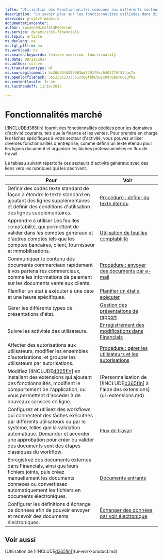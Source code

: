 ```yaml
---
title: "Utilisation des Fonctionnalités communes aux différents secteurs d'activité | Microsoft Docs"
description: "En savoir plus sur les fonctionnalités utilisées dans différents secteurs d'activité dans Dynamics 365 Business edition."
services: project-madeira
documentationcenter: 
author: SusanneWindfeldPedersen
ms.service: dynamics365-financials
ms.topic: article
ms.devlang: na
ms.tgt_pltfrm: na
ms.workload: na
ms.search.keywords: feature overview, functionality
ms.date: 08/21/2017
ms.author: solsen
ms.translationtype: HT
ms.sourcegitcommit: ba26b354d235981bd7291f9ac6402779f554ac7a
ms.openlocfilehash: 5a5238c3333551cc00fbb6b81c04309e76013f82
ms.contentlocale: fr-be
ms.lasthandoff: 11/10/2017

---
```

# <a name="general-business-functionality"></a>Fonctionnalités marché
[!INCLUDE[d365fin](includes/d365fin_md.md)] fournit des fonctionnalités dédiées pour les domaines d'activité courants, tels que la finance et les ventes. Pour prendre en charge les tâches spécifiques à votre secteur d'activité, vous pouvez utiliser diverses fonctionnalités d'entreprise, comme définir un texte étendu pour les lignes document et organiser les tâches professionnelles en flux de travail.

Le tableau suivant répertorie ces secteurs d'activité généraux avec des liens vers les rubriques qui les décrivent.

| Pour | Voir |
| --- | --- |
| Définir des codes texte standard de façon à étendre le texte standard en ajoutant des lignes supplémentaires et définir des conditions d'utilisation des lignes supplémentaires. |[Procédure : définir du texte étendu](ui-how-define-ext-text.md) |
| Apprendre à utiliser Les feuilles comptabilité, qui permettent de valider dans les comptes généraux et d'autres comptes tels que les comptes bancaires, client, fournisseur et immobilisations. |[Utilisation de feuilles comptabilité](ui-work-general-journals.md) |
| Communiquer le contenu des documents commerciaux rapidement à vos partenaires commerciaux, comme les informations de paiement sur les documents vente aux clients. |[Procédure : envoyer des documents par e-mail](ui-how-send-documents-email.md) |
| Planifier un état à exécuter à une date et une heure spécifiques. |[Planifier un état à exécuter](ui-work-report.md#ScheduleReport) |
| Gérer les différents types de présentations d'état. |[Gestion des présentations de rapport](ui-manage-report-layouts.md) |
| Suivre les activités des utilisateurs.|[Enregistrement des modifications dans Financials](across-log-changes.md)|
|Affecter des autorisations aux utilisateurs, modifier les ensembles d'autorisations, et grouper les utilisateurs par autorisations.|[Procédure : gérer les utilisateurs et les autorisations](ui-how-users-permissions.md)|
| Modifiez [!INCLUDE[d365fin](includes/d365fin_md.md)] en installant des extensions qui ajoutent des fonctionnalités, modifient le comportement de l'application, ou vous permettent d'accéder à de nouveaux services en ligne. |[Personnalisation de [!INCLUDE[d365fin](includes/d365fin_md.md)] à l'aide des extensions](ui-extensions.md) |
|Configurez et utilisez des workflows qui connectent des tâches exécutées par différents utilisateurs ou par le système, telles que la validation automatique. Demander et accorder une approbation pour créer ou valider des documents sont des étapes classiques du workflow.|[Flux de travail](across-workflow.md)|
|Enregistrez des documents externes dans Financials, ainsi que leurs fichiers joints, puis créez manuellement les documents connexes ou convertissez automatiquement les fichiers en documents électroniques.|[Documents entrants](across-income-documents.md)|
| Configurer les définitions d'échange de données afin de pouvoir envoyer et recevoir des documents électroniques. |[Échanger des données par voir électronique](across-data-exchange.md) |

## <a name="see-also"></a>Voir aussi
[Utilisation de [!INCLUDE[d365fin](includes/d365fin_md.md)]](ui-work-product.md)

